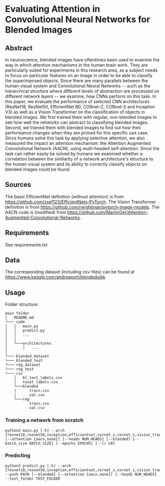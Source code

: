 # Evaluating Attention in Convolutional Neural Networks for Blended Images

## Abstract

In neuroscience, blended images have oftentimes been used to examine the way in which attention mechanisms in the human brain work. They are particularly suited for experiments in this research area, as a subject needs to focus on particular features on an image in order to be able to classify the superimposed objects.
Since there are many parallels between the human visual system and Convolutional Neural Networks -- such as the hierarchical structure where different levels of abstraction are processed on different network layers -- we examine, how CNNs perform on this task.
In this paper, we evaluate the performance of selected CNN architectures (ResNet18, ResNet50, EfficientNet B0, CORnet-Z, CORnet-S and Inception V3) as well as a Vision Transformer on the classification of objects in blended images. 
We first trained them with regular, non-blended images to see how well the networks can abstract to classifying blended images. 
Second, we trained them with blended images to find out how their performance changes when they are primed for this specific use case.
Since humans solve this task by applying selective attention, we also measured the impact an attention mechanism: the Attention Augmented Convolutional Network (AACN), using multi-headed self-attention. 
Since the task can rather easily be solved by humans we examined whether a correlation between the similarity of a network architecture's structure to the human visual system and its ability to correctly classify objects on blended images could be found. 


## Sources

The basic EfficientNet definition (without attention) is from https://github.com/zsef123/EfficientNets-PyTorch.
The Vision Transformer definition is from https://github.com/rwightman/pytorch-image-models.
The AACN code is (modified) from https://github.com/MartinGer/Attention-Augmented-Convolutional-Networks.

## Requirements

See requirements.txt

## Data

The corresponding dataset (including csv-files) can be found at https://www.kaggle.com/andreaport/blendeduibk

## Usage

Folder structure:
 
``` 
main folder
│   README.md
└─── code
│   │   main.py
│   │   predict.py
|   |   ...
│   │
│   └───architectures
│       │   ...
│   
└─── blended_dataset
└─── blended_test
└─── reg_dataset
└─── reg_test
└─── csv
    │   bl_test_labels.csv
    │   teset_labels.csv
    └───blended
    |      train.csv
    |      val.csv
    └───reg
           train.csv
           val.csv        
```
### Training a network from scratch
```
python3 main.py [-h] --arch {resnet18,resnet50,inception,efficientnet,cornet_z,cornet_s,vision_transformer} [--attention {aacn,none}] [--heads NUM_HEADS] [--blended] [--batch_size BATCH_SIZE] [--epochs EPOCHS] [--lr LR]

```
### Predicting
```
python3 predict.py [-h] --arch {resnet18,resnet50,inception,efficientnet,cornet_z,cornet_s,vision_transformer} --path PATH [--blended] [--attention {aacn,none}] [--heads NUM_HEADS] --test_folder TEST_FOLDER

```

